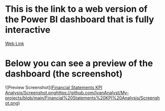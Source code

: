 # This is the link to a web version of the Power BI dashboard that is fully interactive
[Web Link](https://app.powerbi.com/view?r=eyJrIjoiMDcyNWM2NTQtZDMwMi00YjdiLTllMDgtYzg3ZmZkYWRmNzhlIiwidCI6ImM4YzY5YWFlLTMyYmEtNDNkMS05ZjU5LWY5OGM5NWZiMjI3YiIsImMiOjl9&pageName=ReportSection)
# Below you can see a preview of the dashboard (the screenshot)
![Preview Screenshot]([Financial Statements KPI Analysis/Screenshot.png](https://github.com/IvanAnalyst/My-projects/blob/main/Financial%20Statements%20KPI%20Analysis/Screenshot.png)https://github.com/IvanAnalyst/My-projects/blob/main/Financial%20Statements%20KPI%20Analysis/Screenshot.png)
